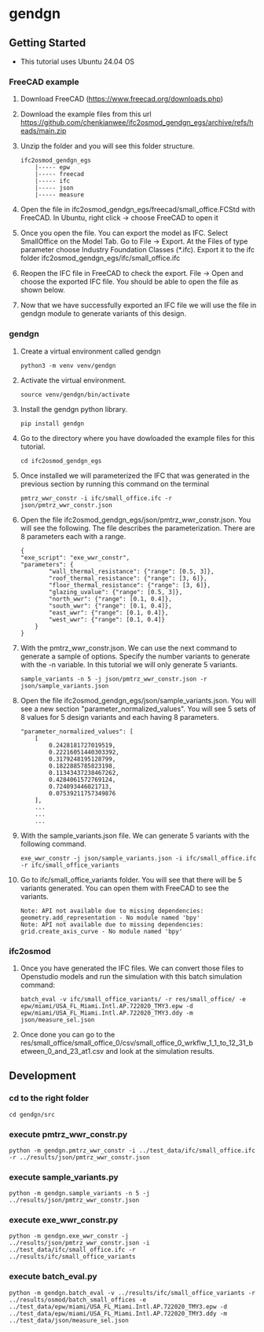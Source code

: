 # gendgn

## Getting Started
- This tutorial uses Ubuntu 24.04 OS

### FreeCAD example
1. Download FreeCAD (https://www.freecad.org/downloads.php)
2. Download the example files from this url https://github.com/chenkianwee/ifc2osmod_gendgn_egs/archive/refs/heads/main.zip
3. Unzip the folder and you will see this folder structure.
    ```
    ifc2osmod_gendgn_egs
        |----- epw
        |----- freecad
        |----- ifc
        |----- json
        |----- measure
    ```
3. Open the file in ifc2osmod_gendgn_egs/freecad/small_office.FCStd with FreeCAD. In Ubuntu, right click -> choose FreeCAD to open it
4. Once you open the file. You can export the model as IFC. Select SmallOffice on the Model Tab. Go to File -> Export. At the Files of type parameter choose Industry Foundation Classes (*.ifc). Export it to the ifc folder ifc2osmod_gendgn_egs/ifc/small_office.ifc

5. Reopen the IFC file in FreeCAD to check the export. File -> Open and choose the exported IFC file. You should be able to open the file as shown below.

6. Now that we have successfully exported an IFC file we will use the file in gendgn module to generate variants of this design.

### gendgn 
1. Create a virtual environment called gendgn
    ```
    python3 -m venv venv/gendgn
    ```
2. Activate the virtual environment.
    ```
    source venv/gendgn/bin/activate
    ```
3. Install the gendgn python library.
    ```
    pip install gendgn
    ```
4. Go to the directory where you have dowloaded the example files for this tutorial.
    ```
    cd ifc2osmod_gendgn_egs
    ```
5. Once installed we will parameterized the IFC that was generated in the previous section by running this command on the terminal
    ```
    pmtrz_wwr_constr -i ifc/small_office.ifc -r json/pmtrz_wwr_constr.json
    ```
6. Open the file ifc2osmod_gendgn_egs/json/pmtrz_wwr_constr.json. You will see the following. The file describes the parameterization. There are 8 parameters each with a range.
    ```
    {
    "exe_script": "exe_wwr_constr",
    "parameters": {
            "wall_thermal_resistance": {"range": [0.5, 3]},
            "roof_thermal_resistance": {"range": [3, 6]},
            "floor_thermal_resistance": {"range": [3, 6]},
            "glazing_uvalue": {"range": [0.5, 3]},
            "north_wwr": {"range": [0.1, 0.4]},
            "south_wwr": {"range": [0.1, 0.4]},
            "east_wwr": {"range": [0.1, 0.4]},
            "west_wwr": {"range": [0.1, 0.4]}
        }
    }
    ```
7. With the pmtrz_wwr_constr.json. We can use the next command to generate a sample of options. Specify the number variants to generate with the -n variable. In this tutorial we will only generate 5 variants. 
    ```
    sample_variants -n 5 -j json/pmtrz_wwr_constr.json -r json/sample_variants.json
    ```
8. Open the file ifc2osmod_gendgn_egs/json/sample_variants.json. You will see a new section "parameter_normalized_values". You will see 5 sets of 8 values for 5 design variants and each having 8 parameters. 
    ```
    "parameter_normalized_values": [
        [
            0.2428181727019519,
            0.22216051440303392,
            0.3179248195128799,
            0.1822885785823198,
            0.11343437238467262,
            0.4284061572769124,
            0.724093446021713,
            0.07539211757349876
        ],
        ...
        ...
        ...
    ```
9. With the sample_variants.json file. We can generate 5 variants with the following command.
    ```
    exe_wwr_constr -j json/sample_variants.json -i ifc/small_office.ifc -r ifc/small_office_variants
    ```
10. Go to ifc/small_office_variants folder. You will see that there will be 5 variants generated. You can open them with FreeCAD to see the variants.
    ```
    Note: API not available due to missing dependencies: geometry.add_representation - No module named 'bpy'
    Note: API not available due to missing dependencies: grid.create_axis_curve - No module named 'bpy'
    ```

### ifc2osmod
1. Once you have generated the IFC files. We can convert those files to Openstudio models and run the simulation with this batch simulation command:
    ```
    batch_eval -v ifc/small_office_variants/ -r res/small_office/ -e epw/miami/USA_FL_Miami.Intl.AP.722020_TMY3.epw -d epw/miami/USA_FL_Miami.Intl.AP.722020_TMY3.ddy -m json/measure_sel.json
    ```
2. Once done you can go to the res/small_office/small_office_0/csv/small_office_0_wrkflw_1_1_to_12_31_between_0_and_23_at1.csv and look at the simulation results.


## Development
### cd to the right folder 
```
cd gendgn/src
```

### execute pmtrz_wwr_constr.py
```
python -m gendgn.pmtrz_wwr_constr -i ../test_data/ifc/small_office.ifc -r ../results/json/pmtrz_wwr_constr.json
```

### execute sample_variants.py
```
python -m gendgn.sample_variants -n 5 -j ../results/json/pmtrz_wwr_constr.json
```

### execute exe_wwr_constr.py
```
python -m gendgn.exe_wwr_constr -j ../results/json/pmtrz_wwr_constr.json -i ../test_data/ifc/small_office.ifc -r ../results/ifc/small_office_variants
```

### execute batch_eval.py
```
python -m gendgn.batch_eval -v ../results/ifc/small_office_variants -r ../results/osmod/batch_small_offices -e ../test_data/epw/miami/USA_FL_Miami.Intl.AP.722020_TMY3.epw -d ../test_data/epw/miami/USA_FL_Miami.Intl.AP.722020_TMY3.ddy -m ../test_data/json/measure_sel.json
```